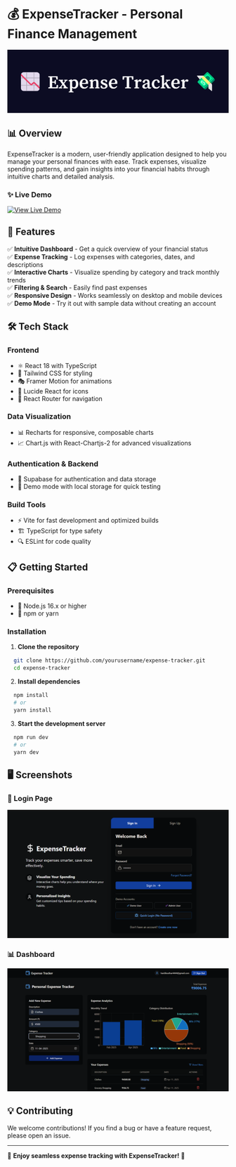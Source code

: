 # 💰 ExpenseTracker - Personal Finance Management

![Expense Tracker Banner](./banner.png)


## 📊 Overview
ExpenseTracker is a modern, user-friendly application designed to help you manage your personal finances with ease. Track expenses, visualize spending patterns, and gain insights into your financial habits through intuitive charts and detailed analysis.

### ✨ Live Demo
[![View Live Demo](https://img.shields.io/badge/Live%20Demo-Click%20Here-blue?style=for-the-badge)](https://expense-tracker-kappa-lemon.vercel.app)

## 🚀 Features

✅ **Intuitive Dashboard** - Get a quick overview of your financial status  
✅ **Expense Tracking** - Log expenses with categories, dates, and descriptions  
✅ **Interactive Charts** - Visualize spending by category and track monthly trends  
✅ **Filtering & Search** - Easily find past expenses  
✅ **Responsive Design** - Works seamlessly on desktop and mobile devices  
✅ **Demo Mode** - Try it out with sample data without creating an account  


## 🛠️ Tech Stack

### **Frontend**
- ⚛️ React 18 with TypeScript
- 🎨 Tailwind CSS for styling
- 🎭 Framer Motion for animations
- 🔷 Lucide React for icons
- 🔀 React Router for navigation

### **Data Visualization**
- 📊 Recharts for responsive, composable charts
- 📈 Chart.js with React-Chartjs-2 for advanced visualizations

### **Authentication & Backend**
- 🔐 Supabase for authentication and data storage
- 🧪 Demo mode with local storage for quick testing

### **Build Tools**
- ⚡ Vite for fast development and optimized builds
- 🏗️ TypeScript for type safety
- 🔍 ESLint for code quality

## 📋 Getting Started

### Prerequisites
- 📌 Node.js 16.x or higher
- 📌 npm or yarn

### Installation

1. **Clone the repository**
```bash
  git clone https://github.com/yourusername/expense-tracker.git
  cd expense-tracker
```

2. **Install dependencies**
```bash
  npm install
  # or
  yarn install
```

3. **Start the development server**
```bash
  npm run dev
  # or
  yarn dev
```
## 🖥️ Screenshots

### 🔐 Login Page
![Login Page](./loginPage.png)

### 📊 Dashboard
![Dashboard](./DashBoard.png)

## 💡 Contributing
We welcome contributions! If you find a bug or have a feature request, please open an issue.

---

🎉 **Enjoy seamless expense tracking with ExpenseTracker!** 🚀

